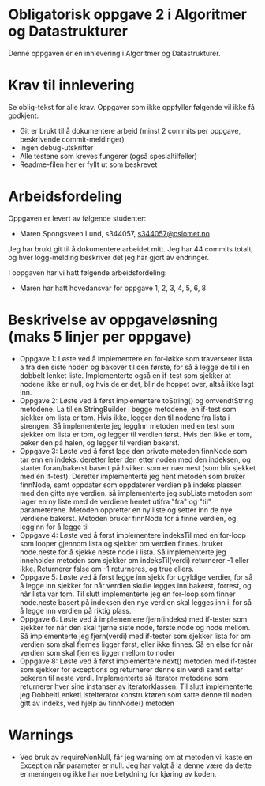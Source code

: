 # Obligatorisk oppgave 2 i Algoritmer og Datastrukturer

Denne oppgaven er en innlevering i Algoritmer og Datastrukturer. 

# Krav til innlevering

Se oblig-tekst for alle krav. Oppgaver som ikke oppfyller følgende vil ikke få godkjent:

* Git er brukt til å dokumentere arbeid (minst 2 commits per oppgave, beskrivende commit-meldinger)	
* Ingen debug-utskrifter
* Alle testene som kreves fungerer (også spesialtilfeller)
* Readme-filen her er fyllt ut som beskrevet

# Arbeidsfordeling

Oppgaven er levert av følgende studenter:
* Maren Spongsveen Lund, s344057, s344057@oslomet.no

Jeg har brukt git til å dokumentere arbeidet mitt. Jeg har 44 commits totalt, og hver logg-melding beskriver det jeg har gjort av endringer.

I oppgaven har vi hatt følgende arbeidsfordeling:
* Maren har hatt hovedansvar for oppgave 1, 2, 3, 4, 5, 6, 8

# Beskrivelse av oppgaveløsning (maks 5 linjer per oppgave)

* Oppgave 1: Løste ved å implementere en for-løkke som traverserer lista a fra den siste noden og bakover til den første, 
for så å legge de til i en dobbelt lenket liste. Implementerte også en if-test som sjekker at nodene ikke er null, og hvis de er det,
blir de hoppet over, altså ikke lagt inn.
* Oppgave 2: Løste ved å først implementere toString() og omvendtString metodene. La til en StringBuilder i begge metodene, en if-test som sjekker om lista er tom.
Hvis ikke, legger den til nodene fra lista i strengen. Så implementerte jeg leggInn metoden
med en test som sjekker om lista er tom, og legger til verdien først. Hvis den ikke er tom, peker den på halen, og legger til verdien bakerst.
* Oppgave 3: Løste ved å først lage den private metoden finnNode som tar enn en indeks. deretter leter den etter noden med den indeksen, og starter
foran/bakerst basert på hvilken som er nærmest (som blir sjekket med en if-test). Deretter implementerte jeg hent metoden som bruker finnNode, samt oppdater
som oppdaterer verdien på indeks plassen med den gitte nye verdien.
så implementerte jeg subListe metoden som lager en ny liste med de verdiene hentet utifra "fra" og "til" parameterene. Metoden oppretter en ny liste
og setter inn de nye verdiene bakerst. Metoden bruker finnNode for å finne verdien, og leggInn for å legge til
* Oppgave 4: Løste ved å først implementere indeksTil med en for-loop som looper gjennom 
lista og sjekker om verdien finnes. bruker node.neste for å sjekke neste node i lista. Så implementerte jeg 
inneholder metoden som sjekker om indeksTil(verdi) returnerer -1 eller ikke. Returnerer false om -1 returneres, og true ellers.
* Oppgave 5: Løste ved å først legge inn sjekk for ugyldige verdier, for så å legge inn sjekker
for når verdien skulle legges inn bakerst, forrest, og når lista var tom. Til slutt implementerte jeg
en for-loop som finner node.neste basert på indeksen den nye verdien skal legges inn i, for så å legge inn verdien på riktig plass.
* Oppgave 6: Løste ved å implementere fjern(indeks) med if-tester som sjekker for når den skal fjerne siste
node, første node og node mellom. Så implementerte jeg fjern(verdi) med if-tester som sjekker lista for om verdien som skal fjernes
ligger først, eller ikke finnes. Så en else for når verdien som skal fjernes ligger mellom to noder
* Oppgave 8: Løste ved å først implementere next() metoden med if-tester som sjekker for exceptions og returnerer denne sin verdi
samt setter pekeren til neste verdi. Implementerte så iterator metodene som returnerer hver sine instanser av iteratorklassen. Til slutt
implementerte jeg DobbeltLenketListeIterator konstruktøren som satte denne til noden gitt av indeks, ved hjelp av finnNode() metoden

# Warnings
* Ved bruk av requireNonNull, får jeg warning om at metoden vil kaste en Exception når parameter er null. Jeg har valgt
å la denne være da dette er meningen og ikke har noe betydning for kjøring av koden.

